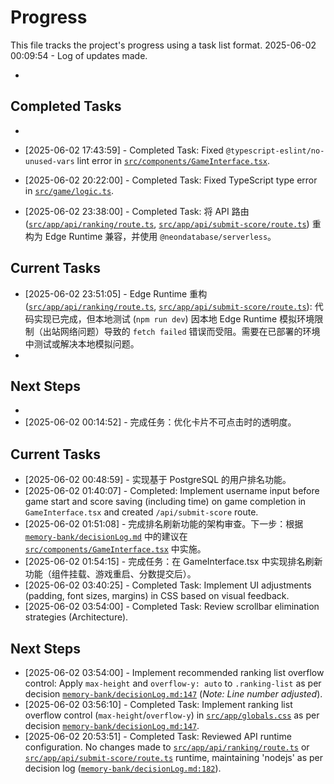 # Progress

This file tracks the project's progress using a task list format.
2025-06-02 00:09:54 - Log of updates made.

*

## Completed Tasks

*   
* [2025-06-02 17:43:59] - Completed Task: Fixed `@typescript-eslint/no-unused-vars` lint error in [`src/components/GameInterface.tsx`](src/components/GameInterface.tsx:46).
* [2025-06-02 20:22:00] - Completed Task: Fixed TypeScript type error in [`src/game/logic.ts`](src/game/logic.ts:244).

* [2025-06-02 23:38:00] - Completed Task: 将 API 路由 ([`src/app/api/ranking/route.ts`](src/app/api/ranking/route.ts), [`src/app/api/submit-score/route.ts`](src/app/api/submit-score/route.ts)) 重构为 Edge Runtime 兼容，并使用 `@neondatabase/serverless`。
## Current Tasks

* [2025-06-02 23:51:05] - Edge Runtime 重构 ([`src/app/api/ranking/route.ts`](src/app/api/ranking/route.ts), [`src/app/api/submit-score/route.ts`](src/app/api/submit-score/route.ts)): 代码实现已完成，但本地测试 (`npm run dev`) 因本地 Edge Runtime 模拟环境限制（出站网络问题）导致的 `fetch failed` 错误而受阻。需要在已部署的环境中测试或解决本地模拟问题。
*   

## Next Steps

*
* [2025-06-02 00:14:52] - 完成任务：优化卡片不可点击时的透明度。
## Current Tasks

* [2025-06-02 00:48:59] - 实现基于 PostgreSQL 的用户排名功能。
* [2025-06-02 01:40:07] - Completed: Implement username input before game start and score saving (including time) on game completion in `GameInterface.tsx` and created `/api/submit-score` route.
* [2025-06-02 01:51:08] - 完成排名刷新功能的架构审查。下一步：根据 [`memory-bank/decisionLog.md`](memory-bank/decisionLog.md) 中的建议在 [`src/components/GameInterface.tsx`](src/components/GameInterface.tsx) 中实施。
* [2025-06-02 01:54:15] - 完成任务：在 GameInterface.tsx 中实现排名刷新功能（组件挂载、游戏重启、分数提交后）。
* [2025-06-02 03:40:25] - Completed Task: Implement UI adjustments (padding, font sizes, margins) in CSS based on visual feedback.
* [2025-06-02 03:54:00] - Completed Task: Review scrollbar elimination strategies (Architecture).
## Next Steps
* [2025-06-02 03:54:00] - Implement recommended ranking list overflow control: Apply `max-height` and `overflow-y: auto` to `.ranking-list` as per decision [`memory-bank/decisionLog.md:147`](memory-bank/decisionLog.md:147) (*Note: Line number adjusted*).
* [2025-06-02 03:56:10] - Completed Task: Implement ranking list overflow control (`max-height`/`overflow-y`) in [`src/app/globals.css`](src/app/globals.css:116) as per decision [`memory-bank/decisionLog.md:147`](memory-bank/decisionLog.md:147).
* [2025-06-02 20:53:51] - Completed Task: Reviewed API runtime configuration. No changes made to [`src/app/api/ranking/route.ts`](src/app/api/ranking/route.ts) or [`src/app/api/submit-score/route.ts`](src/app/api/submit-score/route.ts) runtime, maintaining 'nodejs' as per decision log ([`memory-bank/decisionLog.md:182`](memory-bank/decisionLog.md:182)).